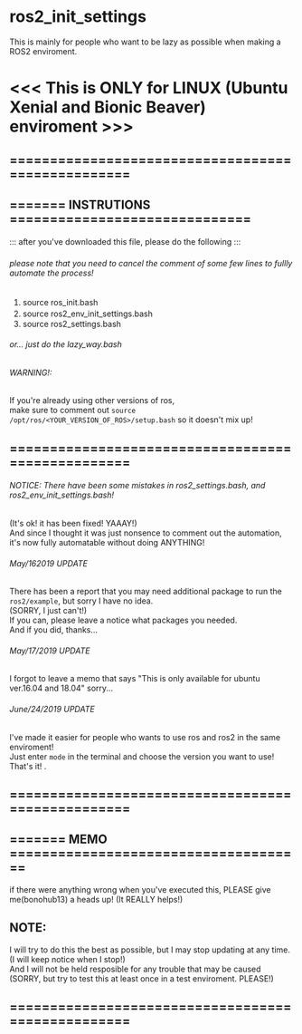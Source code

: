 # ros2_init_settings
This is mainly for people who want to be lazy as possible when making a ROS2 enviroment.

# <<< This is ONLY for LINUX (Ubuntu Xenial and Bionic Beaver) enviroment >>>
  
##  ==================================================
##  ======= INSTRUTIONS ==============================

::: after you've downloaded this file, please do the following :::
　
 ###### please note that you need to cancel the comment of some few lines to fullly automate the process!  
   
  1. source ros_init.bash　　
　　
  2. source ros2_env_init_settings.bash　　
　　
  3. source ros2_settings.bash  
  
  ###### or... just do the lazy_way.bash
  
  ###### WARNING!:
  If you're already using other versions of ros,  
  make sure to comment out `source /opt/ros/<YOUR_VERSION_OF_ROS>/setup.bash` so it doesn't mix up!
  
##  ==================================================  
###### NOTICE: There have been some mistakes in ros2_settings.bash, and ros2_env_init_settings.bash!
(It's ok! it has been fixed! YAAAY!)  
And since I thought it was just nonsence to comment out the automation, it's now fully automatable without doing ANYTHING!  
  
###### May/162019 UPDATE
There has been a report that you may need additional package to run the `ros2/example`, but sorry I have no idea.  
(SORRY, I just can't!)  
If you can, please leave a notice what packages you needed.  
And if you did, thanks...

###### May/17/2019 UPDATE
I forgot to leave a memo that says "This is only available for ubuntu ver.16.04 and 18.04" sorry...

###### June/24/2019 UPDATE
I've made it easier for people who wants to use ros and ros2 in the same enviroment!  
Just enter ```mode``` in the terminal and choose the version you want to use!  
That's it!
.   
##  ==================================================  
##  ======= MEMO =====================================  
  
  if there were anything wrong when you've executed this, PLEASE give me(bonohub13) a heads up! 
  (It REALLY helps!)  
  
##  NOTE:
  I will try to do this the best as possible, but I may stop updating at any time.  
  (I will keep notice when I stop!)  
  And I will not be held resposible for any trouble that may be caused  
  (SORRY, but try to test this at least once in a test enviroment. PLEASE!) 
   
##  ==================================================  
